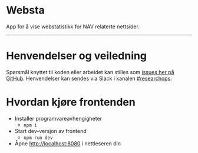 Websta
================

App for å vise webstatistikk for NAV relaterte nettsider.

---

# Henvendelser og veiledning

Spørsmål knyttet til koden eller arbeidet kan stilles
som [issues her på GitHub](https://github.com/navikt/reops-websta/issues). Henvendelser kan sendes via Slack i
kanalen [#researchops](https://nav-it.slack.com/archives/C02UGFS2J4B).


# Hvordan kjøre frontenden

- Installer programvareavhengigheter
  - `npm i`
- Start dev-versjon av frontend
  - `npm run dev`
- Åpne [http://localhost:8080](http://localhost:8080) i nettleseren din

